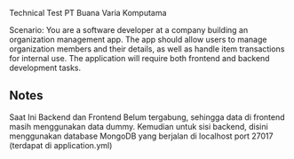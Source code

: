 Technical Test PT Buana Varia Komputama

Scenario:
You are a software developer at a company building an organization management app. The app should allow users to manage organization members and their details, as well as handle item transactions for internal use. The application will require both frontend and backend development tasks.


## Notes
Saat Ini Backend dan Frontend Belum tergabung, sehingga data di frontend masih menggunakan data dummy. Kemudian untuk sisi backend, disini menggunakan database MongoDB yang berjalan di localhost port 27017 (terdapat di application.yml)
